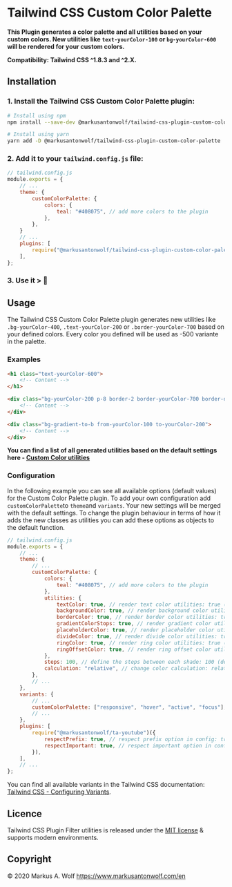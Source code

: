 # Tailwind CSS Custom Color Palette

**This Plugin generates a color palette and all utilities based on your custom colors. New utilities like `text-yourColor-100` or `bg-yourColor-600` will be rendered for your custom colors.**

**Compatibility: Tailwind CSS ^1.8.3 and ^2.X.**

## Installation

### 1. Install the Tailwind CSS Custom Color Palette plugin:

```bash
# Install using npm
npm install --save-dev @markusantonwolf/tailwind-css-plugin-custom-color-palette

# Install using yarn
yarn add -D @markusantonwolf/tailwind-css-plugin-custom-color-palette
```

### 2. Add it to your `tailwind.config.js` file:

```js
// tailwind.config.js
module.exports = {
    // ...
    theme: {
        customColorPalette: {
            colors: {
                teal: "#408075", // add more colors to the plugin
            },
        },
    }
    // ...
    plugins: [
        require("@markusantonwolf/tailwind-css-plugin-custom-color-palette"),
    ],
};
```

### 3. Use it > 🌮

## Usage

The Tailwind CSS Custom Color Palette plugin generates new utilities like `.bg-yourColor-400`, `.text-yourColor-200` or `.border-yourColor-700` based on your defined colors. Every color you defined will be used as -500 variante in the palette.

### Examples

```html
<h1 class="text-yourColor-600">
    <!-- Content -->
</h1>
```

```html
<div class="bg-yourColor-200 p-8 border-2 border-yourColor-700 border-dashed">
    <!-- Content -->
</div>
```

```html
<div class="bg-gradient-to-b from-yourColor-100 to-yourColor-200">
    <!-- Content -->
</div>
```

**You can find a list of all generated utilities based on the default settings here - [Custom Color utilities](https://github.com/markusantonwolf/tailwind-css-plugin-custom-color-palette/blob/master/dist/custom-color-palette.css)**

### Configuration

In the following example you can see all available options (default values) for the Custom Color Palette plugin. To add your own configuration add ```customColorPalette```to ```theme```and ```variants```. Your new settings will be merged with the default settings. To change the plugin behaviour in terms of how it adds the new classes as utilities you can add these options as objects to the default function.

```js
// tailwind.config.js
module.exports = {
    // ...
    theme: {
        // ...
        customColorPalette: {
            colors: {
                teal: "#408075", // add more colors to the plugin
            },
            utilities: {
                textColor: true, // render text color utilities: true (default) | false
                backgroundColor: true, // render background color utilities: true (default) | false
                borderColor: true, // render border color utilities: true (default) | false
                gradientColorStops: true, // render gradient color utilities: true (default) | false
                placeholderColor: true, // render placeholder color utilities: true (default) | false
                divideColor: true, // render divide color utilities: true (default) | false
                ringColor: true, // render ring color utilities: true (default) | false
                ringOffsetColor: true, // render ring offset color utilities: true (default) | false
            },
            steps: 100, // define the steps between each shade: 100 (default) | 50
            calculation: "relative", // change color calculation: relative (default) | linear
        },
        // ...
    },
    variants: {
        // ...
        customColorPalette: ["responsive", "hover", "active", "focus"],
        // ...
    },
    plugins: [
        require("@markusantonwolf/ta-youtube")({
            respectPrefix: true, // respect prefix option in config: true (default) | false 
            respectImportant: true, // respect important option in config: true (default) | false 
        }),
    ],
    // ...
};
```

You can find all available variants in the Tailwind CSS documentation: [Tailwind CSS - Configuring Variants](https://tailwindcss.com/docs/configuring-variants).

## Licence

Tailwind CSS Plugin Filter utilities is released under the [MIT license](https://github.com/markusantonwolf/tailwind-css-plugin-custom-color-palette/blob/master/licence.md) & supports modern environments.

## Copyright

© 2020 Markus A. Wolf
<https://www.markusantonwolf.com/en>
